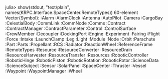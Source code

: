 julia> show(stdout, "text/plain", names(KRPC.Interface.SpaceCenter.RemoteTypes))
60-element Vector{Symbol}:
 :Alarm
 :AlarmClock
 :Antenna
 :AutoPilot
 :Camera
 :CargoBay
 :CelestialBody
 :CommLink
 :CommNode
 :Comms
 :Contract
 :ContractManager
 :ContractParameter
 :Control
 :ControlSurface
 :CrewMember
 :Decoupler
 :DockingPort
 :Engine
 :Experiment
 :Fairing
 :Flight
 :Force
 :Intake
 :LaunchClamp
 :Leg
 :Light
 :Module
 :Node
 :Orbit
 :Parachute
 :Part
 :Parts
 :Propellant
 :RCS
 :Radiator
 :ReactionWheel
 :ReferenceFrame
 :RemoteTypes
 :Resource
 :ResourceConverter
 :ResourceDrain
 :ResourceHarvester
 :ResourceTransfer
 :Resources
 :RoboticController
 :RoboticHinge
 :RoboticPiston
 :RoboticRotation
 :RoboticRotor
 :ScienceData
 :ScienceSubject
 :Sensor
 :SolarPanel
 :SpaceCenter
 :Thruster
 :Vessel
 :Waypoint
 :WaypointManager
 :Wheel